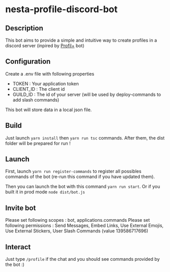 # nesta-profile-discord-bot

## Description

This bot aims to provide a simple and intuitive way to create profiles in a discord server (inpired by [Profil+](https://top.gg/fr/bot/769120985148030996) bot)

## Configuration

Create a .env file with following properties

- TOKEN : Your application token
- CLIENT_ID : The client id
- GUILD_ID : The id of your server (will be used by deploy-commands to add slash commands)

This bot will store data in a local json file.

## Build

Just launch `yarn install` then `yarn run tsc` commands. After them, the dist folder will be prepared for run !

## Launch

First, launch `yarn run register-commands` to register all possibles commands of the bot (re-run this command if you have updated them).

Then you can launch the bot with this command `yarn run start`. Or if you built it in prod mode `node dist/bot.js`

## Invite bot

Please set following scopes : bot, applications.commands
Please set following permissions : Send Messages, Embed Links, Use External Emojis, Use External Stickers, User Slash Commands (value 139586717696)

## Interact

Just type `/profile` if the chat and you should see commands provided by the bot :)
